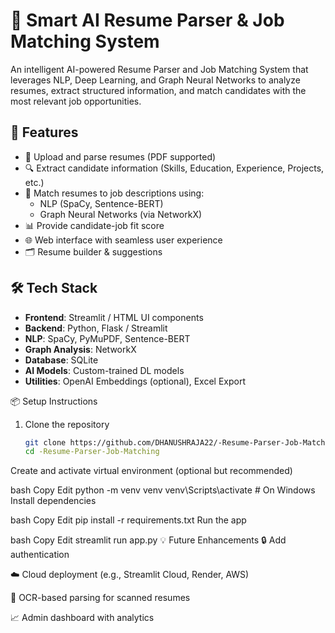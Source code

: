 # 🤖 Smart AI Resume Parser & Job Matching System

An intelligent AI-powered Resume Parser and Job Matching System that leverages NLP, Deep Learning, and Graph Neural Networks to analyze resumes, extract structured information, and match candidates with the most relevant job opportunities.

## 🚀 Features

- 📄 Upload and parse resumes (PDF supported)
- 🔍 Extract candidate information (Skills, Education, Experience, Projects, etc.)
- 🧠 Match resumes to job descriptions using:
  - NLP (SpaCy, Sentence-BERT)
  - Graph Neural Networks (via NetworkX)
- 📊 Provide candidate-job fit score
- 🌐 Web interface with seamless user experience
- 🗂 Resume builder & suggestions

## 🛠 Tech Stack

- **Frontend**: Streamlit / HTML UI components
- **Backend**: Python, Flask / Streamlit
- **NLP**: SpaCy, PyMuPDF, Sentence-BERT
- **Graph Analysis**: NetworkX
- **Database**: SQLite
- **AI Models**: Custom-trained DL models
- **Utilities**: OpenAI Embeddings (optional), Excel Export


 📦 Setup Instructions

1. Clone the repository
   ```bash
   git clone https://github.com/DHANUSHRAJA22/-Resume-Parser-Job-Matching.git
   cd -Resume-Parser-Job-Matching
Create and activate virtual environment (optional but recommended)

bash
Copy
Edit
python -m venv venv
venv\Scripts\activate       # On Windows
Install dependencies

bash
Copy
Edit
pip install -r requirements.txt
Run the app

bash
Copy
Edit
streamlit run app.py
💡 Future Enhancements
🔒 Add authentication

☁️ Cloud deployment (e.g., Streamlit Cloud, Render, AWS)

🧾 OCR-based parsing for scanned resumes

📈 Admin dashboard with analytics

